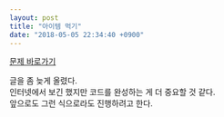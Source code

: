 ```yaml
---
layout: post
title: "아이템 먹기"
date: "2018-05-05 22:34:40 +0900"
---
```

[문제 바로가기](https://www.acmicpc.net/problem/2411 "2411: 아이템 먹기")

글을 좀 늦게 올렸다.  
인터넷에서 보긴 했지만 코드를 완성하는 게 더 중요할 것 같다.  
앞으로도 그런 식으로라도 진행하려고 한다.  
